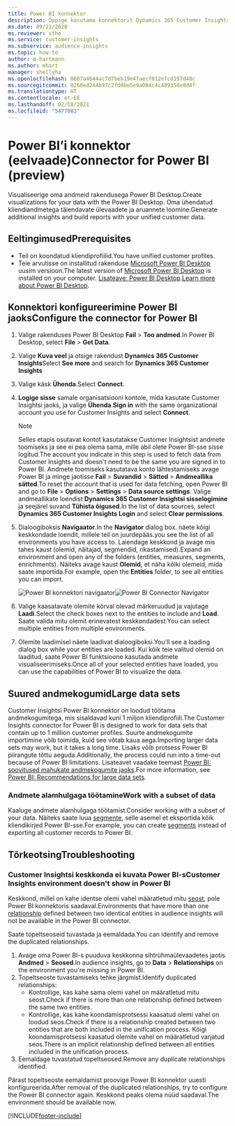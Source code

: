```yaml
---
title: Power BI konnektor
description: Õppige kasutama konnektorit Dynamics 365 Customer Insights Power BI-s.
ms.date: 09/21/2020
ms.reviewer: sthe
ms.service: customer-insights
ms.subservice: audience-insights
ms.topic: how-to
author: m-hartmann
ms.author: mhart
manager: shellyha
ms.openlocfilehash: 0607a4644ac7d7beb19e4faecf012efcd197d48c
ms.sourcegitcommit: 0260ed244b97c2fd0be5e9a084c4c489358e8d4f
ms.translationtype: HT
ms.contentlocale: et-EE
ms.lasthandoff: 02/18/2021
ms.locfileid: "5477083"
---
```

# <a name="connector-for-power-bi-preview"></a><span data-ttu-id="dbfce-103">Power BI’i konnektor (eelvaade)</span><span class="sxs-lookup"><span data-stu-id="dbfce-103">Connector for Power BI (preview)</span></span>

<span data-ttu-id="dbfce-104">Visualiseerige oma andmeid rakendusega Power BI Desktop.</span><span class="sxs-lookup"><span data-stu-id="dbfce-104">Create visualizations for your data with the Power BI Desktop.</span></span> <span data-ttu-id="dbfce-105">Oma ühendatud kliendiandmetega täiendavate ülevaadete ja aruannete loomine.</span><span class="sxs-lookup"><span data-stu-id="dbfce-105">Generate additional insights and build reports with your unified customer data.</span></span>

## <a name="prerequisites"></a><span data-ttu-id="dbfce-106">Eeltingimused</span><span class="sxs-lookup"><span data-stu-id="dbfce-106">Prerequisites</span></span>

- <span data-ttu-id="dbfce-107">Teil on koondatud kliendiprofiilid.</span><span class="sxs-lookup"><span data-stu-id="dbfce-107">You have unified customer profiles.</span></span>
- <span data-ttu-id="dbfce-108">Teie arvutisse on installitud rakenduse [Microsoft Power BI Desktop](https://powerbi.microsoft.com/desktop/) uusim versioon.</span><span class="sxs-lookup"><span data-stu-id="dbfce-108">The latest version of [Microsoft Power BI Desktop](https://powerbi.microsoft.com/desktop/) is installed on your computer.</span></span> <span data-ttu-id="dbfce-109">[Lisateave: Power BI Desktop](https://docs.microsoft.com/power-bi/desktop-what-is-desktop).</span><span class="sxs-lookup"><span data-stu-id="dbfce-109">[Learn more about Power BI Desktop](https://docs.microsoft.com/power-bi/desktop-what-is-desktop).</span></span>

## <a name="configure-the-connector-for-power-bi"></a><span data-ttu-id="dbfce-110">Konnektori konfigureerimine Power BI jaoks</span><span class="sxs-lookup"><span data-stu-id="dbfce-110">Configure the connector for Power BI</span></span>

1. <span data-ttu-id="dbfce-111">Valige rakenduses Power BI Desktop **Fail** > **Too andmed**.</span><span class="sxs-lookup"><span data-stu-id="dbfce-111">In Power BI Desktop, select **File** > **Get Data**.</span></span>

1. <span data-ttu-id="dbfce-112">Valige **Kuva veel** ja otsige rakendust **Dynamics 365 Customer Insights**</span><span class="sxs-lookup"><span data-stu-id="dbfce-112">Select **See more** and search for **Dynamics 365 Customer Insights**</span></span>

1. <span data-ttu-id="dbfce-113">Valige käsk **Ühenda**.</span><span class="sxs-lookup"><span data-stu-id="dbfce-113">Select **Connect**.</span></span>

1. <span data-ttu-id="dbfce-114">**Logige sisse** samale organisatsiooni kontole, mida kasutate Customer Insightsi jaoks, ja valige **Ühenda**.</span><span class="sxs-lookup"><span data-stu-id="dbfce-114">**Sign in** with the same organizational account you use for Customer Insights and select **Connect**.</span></span>
   > [!NOTE]
   > <span data-ttu-id="dbfce-115">Selles etapis osutavat kontot kasutatakse Customer Insightsist andmete toomiseks ja see ei pea olema sama, mille abil olete Power BI-sse sisse logitud.</span><span class="sxs-lookup"><span data-stu-id="dbfce-115">The account you indicate in this step is used to fetch data from Customer Insights and doesn't need to be the same you are signed in to Power BI.</span></span> <span data-ttu-id="dbfce-116">Andmete toomiseks kasutatava konto lähtestamiseks avage Power BI ja minge jaotisse **Fail** > **Suvandid** > **Sätted** > **Andmeallika sätted**.</span><span class="sxs-lookup"><span data-stu-id="dbfce-116">To reset the account that is used for data fetching, open Power BI and go to **File** > **Options** > **Settings** > **Data source settings**.</span></span> <span data-ttu-id="dbfce-117">Valige andmeallikate loendist **Dynamics 365 Customer Insightsi sisselogimine** ja seejärel suvand **Tühista õigused**.</span><span class="sxs-lookup"><span data-stu-id="dbfce-117">In the list of data sources, select **Dynamics 365 Customer Insights Login** and select **Clear permissions**.</span></span>  

1. <span data-ttu-id="dbfce-118">Dialoogiboksis **Navigaator**.</span><span class="sxs-lookup"><span data-stu-id="dbfce-118">In the **Navigator** dialog box.</span></span> <span data-ttu-id="dbfce-119">näete kõigi keskkondade loendit, millele teil on juurdepääs.</span><span class="sxs-lookup"><span data-stu-id="dbfce-119">you see the list of all environments you have access to.</span></span> <span data-ttu-id="dbfce-120">Laiendage keskkond ja avage mis tahes kaust (olemid, näitajad, segmendid, rikastamised).</span><span class="sxs-lookup"><span data-stu-id="dbfce-120">Expand an environment and open any of the folders (entities, measures, segments, enrichments).</span></span> <span data-ttu-id="dbfce-121">Näiteks avage kaust **Olemid**, et näha kõiki olemeid, mida saate importida.</span><span class="sxs-lookup"><span data-stu-id="dbfce-121">For example, open the **Entities** folder, to see all entities you can import.</span></span>

   <span data-ttu-id="dbfce-122">![Power BI konnektori navigaator](media/power-bi-navigator.png "Power BI konnektori navigaator")</span><span class="sxs-lookup"><span data-stu-id="dbfce-122">![Power BI Connector Navigator](media/power-bi-navigator.png "Power BI Connector Navigator")</span></span>

1. <span data-ttu-id="dbfce-123">Valige kaasatavate olemite kõrval olevad märkeruudud ja vajutage **Laadi**.</span><span class="sxs-lookup"><span data-stu-id="dbfce-123">Select the check boxes next to the entities to include and **Load**.</span></span> <span data-ttu-id="dbfce-124">Saate valida mitu olemit erinevatest keskkondadest.</span><span class="sxs-lookup"><span data-stu-id="dbfce-124">You can select multiple entities from multiple environments.</span></span>

1. <span data-ttu-id="dbfce-125">Olemite laadimisel näete laadivat dialoogiboksi.</span><span class="sxs-lookup"><span data-stu-id="dbfce-125">You'll see a loading dialog box while your entities are loaded.</span></span> <span data-ttu-id="dbfce-126">Kui kõik teie valitud olemid on laaditud, saate Power BI funktsioone kasutada andmete visualiseerimiseks.</span><span class="sxs-lookup"><span data-stu-id="dbfce-126">Once all of your selected entities have loaded, you can use the capabilities of Power BI to visualize the data.</span></span>

## <a name="large-data-sets"></a><span data-ttu-id="dbfce-127">Suured andmekogumid</span><span class="sxs-lookup"><span data-stu-id="dbfce-127">Large data sets</span></span>

<span data-ttu-id="dbfce-128">Customer Insightsi Power BI konnektor on loodud töötama andmekogumitega, mis sisaldavad kuni 1 miljon kliendiprofiili.</span><span class="sxs-lookup"><span data-stu-id="dbfce-128">The Customer Insights connector for Power BI is designed to work for data sets that contain up to 1 million customer profiles.</span></span> <span data-ttu-id="dbfce-129">Suurte andmekogumite importimine võib toimida, kuid see võtab kaua aega.</span><span class="sxs-lookup"><span data-stu-id="dbfce-129">Importing larger data sets may work, but it takes a long time.</span></span> <span data-ttu-id="dbfce-130">Lisaks võib protsess Power BI piirangute tõttu aeguda.</span><span class="sxs-lookup"><span data-stu-id="dbfce-130">Additionally, the process could run into a time-out because of Power BI limitations.</span></span> <span data-ttu-id="dbfce-131">Lisateavet vaadake teemast [Power BI: soovitused mahukate andmekogumite jaoks](https://docs.microsoft.com/power-bi/admin/service-premium-what-is#large-datasets).</span><span class="sxs-lookup"><span data-stu-id="dbfce-131">For more information, see [Power BI: Recommendations for large data sets](https://docs.microsoft.com/power-bi/admin/service-premium-what-is#large-datasets).</span></span> 

### <a name="work-with-a-subset-of-data"></a><span data-ttu-id="dbfce-132">Andmete alamhulgaga töötamine</span><span class="sxs-lookup"><span data-stu-id="dbfce-132">Work with a subset of data</span></span>

<span data-ttu-id="dbfce-133">Kaaluge andmete alamhulgaga töötamist.</span><span class="sxs-lookup"><span data-stu-id="dbfce-133">Consider working with a subset of your data.</span></span> <span data-ttu-id="dbfce-134">Näiteks saate luua [segmente](segments.md), selle asemel et eksportida kõik kliendikirjed Power BI-sse.</span><span class="sxs-lookup"><span data-stu-id="dbfce-134">For example, you can create [segments](segments.md) instead of exporting all customer records to Power BI.</span></span>

## <a name="troubleshooting"></a><span data-ttu-id="dbfce-135">Tõrkeotsing</span><span class="sxs-lookup"><span data-stu-id="dbfce-135">Troubleshooting</span></span>

### <a name="customer-insights-environment-doesnt-show-in-power-bi"></a><span data-ttu-id="dbfce-136">Customer Insightsi keskkonda ei kuvata Power BI-s</span><span class="sxs-lookup"><span data-stu-id="dbfce-136">Customer Insights environment doesn't show in Power BI</span></span>

<span data-ttu-id="dbfce-137">Keskkond, millel on kahe identse olemi vahel määratletud mitu [seost](relationships.md), pole Power BI konnektoris saadaval.</span><span class="sxs-lookup"><span data-stu-id="dbfce-137">Environments that have more than one [relationship](relationships.md) defined between two identical entities in audience insights will not be available in the Power BI connector.</span></span>

<span data-ttu-id="dbfce-138">Saate topeltseoseid tuvastada ja eemaldada.</span><span class="sxs-lookup"><span data-stu-id="dbfce-138">You can identify and remove the duplicated relationships.</span></span>

1. <span data-ttu-id="dbfce-139">Avage oma Power BI-s puuduva keskkonna sihtrühmaülevaadetes jaotis **Andmed** > **Seosed**.</span><span class="sxs-lookup"><span data-stu-id="dbfce-139">In audience insights, go to **Data** > **Relationships** on the environment you're missing in Power BI.</span></span>
2. <span data-ttu-id="dbfce-140">Topeltseoste tuvastamiseks tehke järgmist.</span><span class="sxs-lookup"><span data-stu-id="dbfce-140">Identify duplicated relationships:</span></span>
   - <span data-ttu-id="dbfce-141">Kontrollige, kas kahe sama olemi vahel on määratletud mitu seost.</span><span class="sxs-lookup"><span data-stu-id="dbfce-141">Check if there is more than one relationship defined between the same two entities.</span></span>
   - <span data-ttu-id="dbfce-142">Kontrollige, kas kahe koondamisprotsessi kaasatud olemi vahel on loodud seos.</span><span class="sxs-lookup"><span data-stu-id="dbfce-142">Check if there is a relationship created between two entities that are both included in the unification process.</span></span> <span data-ttu-id="dbfce-143">Kõigi koondamisprotsessi kaasatud olemite vahel on määratletud varjatud seos.</span><span class="sxs-lookup"><span data-stu-id="dbfce-143">There is an implicit relationship defined between all entities included in the unification process.</span></span>
3. <span data-ttu-id="dbfce-144">Eemaldage tuvastatud topeltseosed.</span><span class="sxs-lookup"><span data-stu-id="dbfce-144">Remove any duplicate relationships identified.</span></span>

<span data-ttu-id="dbfce-145">Pärast topeltseoste eemaldamist proovige Power BI konnektor uuesti konfigureerida.</span><span class="sxs-lookup"><span data-stu-id="dbfce-145">After removal of the duplicated relationships, try to configure the Power BI connector again.</span></span> <span data-ttu-id="dbfce-146">Keskkond peaks olema nüüd saadaval.</span><span class="sxs-lookup"><span data-stu-id="dbfce-146">The environment should be available now.</span></span>

[!INCLUDE[footer-include](../includes/footer-banner.md)]

